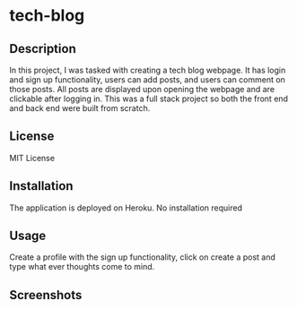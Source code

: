 # tech-blog

## Description

In this project, I was tasked with creating a tech blog webpage. It has login and sign up functionality, users can add posts, and users can comment on those posts. All posts are displayed upon opening the webpage and are clickable after logging in. This was a full stack project so both the front end and back end were built from scratch.

## License

MIT License

## Installation

The application is deployed on Heroku. No installation required

## Usage

Create a profile with the sign up functionality, click on create a post and type what ever thoughts come to mind.

## Screenshots

